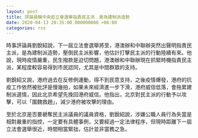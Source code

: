 ```yaml
---
layout: post
title: 評論員稱中央趁立會選舉指責民主派　是為建制派造勢
date: 2020-04-13 20:35:00.000000000 +08:00
categories: rss
---
```


時事評論員劉銳紹說，下一屆立法會選舉將至，港澳辦和中聯辦突然出聲明指責民主派，是為建制派造勢，壓倒民主派影響，他估計打擊民主派的行動陸續有來。他說，現時疫情嚴重，民生撥款是迫切問題，港澳辦和中聯辦現在抓緊時機指責民主派，某程度較容易得到市民認同，尤其是中間群眾的支持。

劉銳紹又說，港府過去在反修例運動，得不到民意支持，之後疫情爆發，港府的抗疫工作依然被批評是慢幾拍，如果未來經濟進一步下滑，港府威信低落，會拖累建制派選情，因此北京希望先挽回港府威信。他指出，北京對民主派的行動予以攻擊，可以「圍魏救趙」，減少港府被攻擊的理由。

至於北京是否要褫奪民主派議員的議員資格，劉銳紹說，涉嫌公職人員行為失當是相對嚴重的指控，一定要有具體事例，又要經過一定法律程序，但現時距離下一屆立法會選舉很近，時間相當緊拙，估計並非當務之急。
